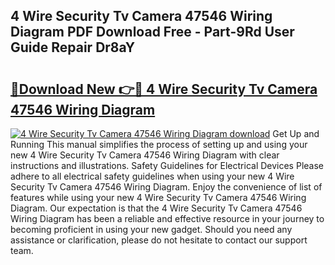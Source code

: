 ## 4 Wire Security Tv Camera 47546 Wiring Diagram PDF Download Free - Part-9Rd User Guide Repair Dr8aY

# <h2><a href="http://dfl6x3u.blite.top/?on=4+Wire+Security+Tv+Camera+47546+Wiring+Diagram">🔗Download New 👉🔴 4 Wire Security Tv Camera 47546 Wiring Diagram</a></h2>

[![4 Wire Security Tv Camera 47546 Wiring Diagram download](https://i.imgur.com/lujVjoI.png)](http://dfl6x3u.blite.top/?on=4+Wire+Security+Tv+Camera+47546+Wiring+Diagram)
Get Up and Running This manual simplifies the process of setting up and using your new 4 Wire Security Tv Camera 47546 Wiring Diagram with clear instructions and illustrations. Safety Guidelines for Electrical Devices Please adhere to all electrical safety guidelines when using your new 4 Wire Security Tv Camera 47546 Wiring Diagram. Enjoy the convenience of list of features while using your new 4 Wire Security Tv Camera 47546 Wiring Diagram. Our expectation is that the 4 Wire Security Tv Camera 47546 Wiring Diagram has been a reliable and effective resource in your journey to becoming proficient in using your new gadget. Should you need any assistance or clarification, please do not hesitate to contact our support team.
